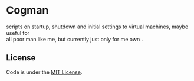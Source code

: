 # Cogman
scripts on startup, shutdown and initial settings to virtual machines, maybe useful for  
all poor man like me, but currently just only for me own .

## License
Code is under the [MIT License](LICENSE).
